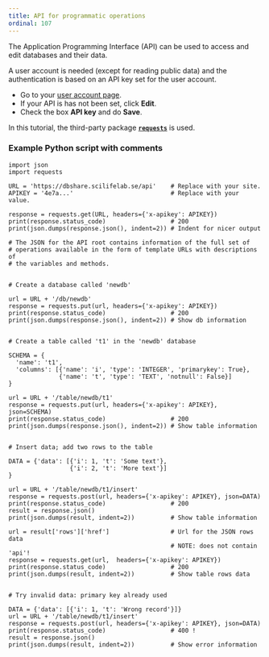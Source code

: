 ```yaml
---
title: API for programmatic operations
ordinal: 107
---
```


The Application Programming Interface (API) can be used to access and
edit databases and their data.

A user account is needed (except for reading public data) and the
authentication is based on an API key set for the user account.

- Go to your [user account page](/user/profile).
- If your API is has not been set, click **Edit**.
- Check the box **API key** and do **Save**.

In this tutorial, the third-party package
[**`requests`**](https://requests.kennethreitz.org/en/master/) is used.

### Example Python script with comments

    import json
    import requests

    URL = 'https://dbshare.scilifelab.se/api'    # Replace with your site.
    APIKEY = '4e7a...'                           # Replace with your value.

    response = requests.get(URL, headers={'x-apikey': APIKEY})
    print(response.status_code)                  # 200
    print(json.dumps(response.json(), indent=2)) # Indent for nicer output

    # The JSON for the API root contains information of the full set of
    # operations available in the form of template URLs with descriptions of
    # the variables and methods.


    # Create a database called 'newdb'

    url = URL + '/db/newdb'
    response = requests.put(url, headers={'x-apikey': APIKEY})
    print(response.status_code)                  # 200
    print(json.dumps(response.json(), indent=2)) # Show db information


    # Create a table called 't1' in the 'newdb' database

    SCHEMA = {
      'name': 't1',
      'columns': [{'name': 'i', 'type': 'INTEGER', 'primarykey': True},
                  {'name': 't', 'type': 'TEXT', 'notnull': False}]
    }

    url = URL + '/table/newdb/t1'
    response = requests.put(url, headers={'x-apikey': APIKEY}, json=SCHEMA)
    print(response.status_code)                  # 200
    print(json.dumps(response.json(), indent=2)) # Show table information


    # Insert data; add two rows to the table

    DATA = {'data': [{'i': 1, 't': 'Some text'},
                     {'i': 2, 't': 'More text'}]
    }

    url = URL + '/table/newdb/t1/insert'
    response = requests.post(url, headers={'x-apikey': APIKEY}, json=DATA)
    print(response.status_code)                  # 200
    result = response.json()
    print(json.dumps(result, indent=2))          # Show table information

    url = result['rows']['href']                 # Url for the JSON rows data
                                                 # NOTE: does not contain 'api'!
    response = requests.get(url,  headers={'x-apikey': APIKEY})
    print(response.status_code)                  # 200
    print(json.dumps(result, indent=2))          # Show table rows data


    # Try invalid data: primary key already used

    DATA = {'data': [{'i': 1, 't': 'Wrong record'}]}
    url = URL + '/table/newdb/t1/insert'
    response = requests.post(url, headers={'x-apikey': APIKEY}, json=DATA)
    print(response.status_code)                  # 400 !
    result = response.json()
    print(json.dumps(result, indent=2))          # Show error information
